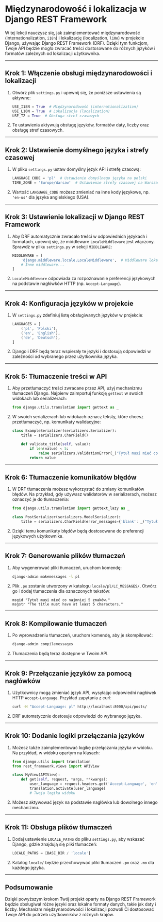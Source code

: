 # Międzynarodowość i lokalizacja w Django REST Framework

W tej lekcji nauczysz się, jak zaimplementować międzynarodowość (internationalization, `i18n`) i lokalizację (localization, `l10n`) w projekcie Django, używając Django REST Framework (DRF). Dzięki tym funkcjom, Twoje API będzie mogło zwracać treści dostosowane do różnych języków i formatów zależnych od lokalizacji użytkownika.

---

## Krok 1: Włączenie obsługi międzynarodowości i lokalizacji

1. Otwórz plik `settings.py` i upewnij się, że poniższe ustawienia są aktywne:

   ```python
   USE_I18N = True  # Międzynarodowość (internationalization)
   USE_L10N = True  # Lokalizacja (localization)
   USE_TZ = True  # Obsługa stref czasowych
   ```

2. Te ustawienia aktywują obsługę języków, formatów daty, liczby oraz obsługę stref czasowych.

---

## Krok 2: Ustawienie domyślnego języka i strefy czasowej

1. W pliku `settings.py` ustaw domyślny język API i strefę czasową:

   ```python
   LANGUAGE_CODE = 'pl'  # Ustawienie domyślnego języka na polski
   TIME_ZONE = 'Europe/Warsaw'  # Ustawienie strefy czasowej na Warszawę
   ```

2. Wartość `LANGUAGE_CODE` możesz zmieniać na inne kody językowe, np. `'en-us'` dla języka angielskiego (USA).

---

## Krok 3: Ustawienie lokalizacji w Django REST Framework

1. Aby DRF automatycznie zwracało treści w odpowiednich językach i formatach, upewnij się, że middleware `LocaleMiddleware` jest włączony. Sprawdź w pliku `settings.py` w sekcji `MIDDLEWARE`:

   ```python
   MIDDLEWARE = [
       'django.middleware.locale.LocaleMiddleware',  # Middleware lokalizacyjny
       # Inne middleware...
   ]
   ```

2. `LocaleMiddleware` odpowiada za rozpoznawanie preferencji językowych na podstawie nagłówków HTTP (np. `Accept-Language`).

---

## Krok 4: Konfiguracja języków w projekcie

1. W `settings.py` zdefiniuj listę obsługiwanych języków w projekcie:

   ```python
   LANGUAGES = [
       ('pl', 'Polski'),
       ('en', 'English'),
       ('de', 'Deutsch'),
   ]
   ```

2. Django i DRF będą teraz wspierały te języki i dostosują odpowiedzi w zależności od wybranego przez użytkownika języka.

---

## Krok 5: Tłumaczenie treści w API

1. Aby przetłumaczyć treści zwracane przez API, użyj mechanizmu tłumaczeń Django. Najpierw zaimportuj funkcję `gettext` w swoich widokach lub serializerach:

   ```python
   from django.utils.translation import gettext as _
   ```

2. W swoich serializerach lub widokach oznacz teksty, które chcesz przetłumaczyć, np. komunikaty walidacyjne:

   ```python
   class ExampleSerializer(serializers.Serializer):
       title = serializers.CharField()

       def validate_title(self, value):
           if len(value) < 5:
               raise serializers.ValidationError(_("Tytuł musi mieć co najmniej 5 znaków."))
           return value
   ```

---

## Krok 6: Tłumaczenie komunikatów błędów

1. W DRF tłumaczenia możesz wykorzystać do zmiany komunikatów błędów. Na przykład, gdy używasz walidatorów w serializerach, możesz oznaczyć je do tłumaczenia:

   ```python
   from django.utils.translation import gettext_lazy as _

   class PostSerializer(serializers.ModelSerializer):
       title = serializers.CharField(error_messages={'blank': _("Tytuł nie może być pusty.")})
   ```

2. Dzięki temu komunikaty błędów będą dostosowane do preferencji językowych użytkownika.

---

## Krok 7: Generowanie plików tłumaczeń

1. Aby wygenerować pliki tłumaczeń, uruchom komendę:

   ```bash
   django-admin makemessages -l pl
   ```

2. Plik `.po` zostanie utworzony w katalogu `locale/pl/LC_MESSAGES/`. Otwórz go i dodaj tłumaczenia dla oznaczonych tekstów:
   ```po
   msgid "Tytuł musi mieć co najmniej 5 znaków."
   msgstr "The title must have at least 5 characters."
   ```

---

## Krok 8: Kompilowanie tłumaczeń

1. Po wprowadzeniu tłumaczeń, uruchom komendę, aby je skompilować:

   ```bash
   django-admin compilemessages
   ```

2. Tłumaczenia będą teraz dostępne w Twoim API.

---

## Krok 9: Przełączanie języków za pomocą nagłówków

1. Użytkownicy mogą zmieniać język API, wysyłając odpowiedni nagłówek HTTP `Accept-Language`. Przykład zapytania z curl:

   ```bash
   curl -H "Accept-Language: pl" http://localhost:8000/api/posts/
   ```

2. DRF automatycznie dostosuje odpowiedzi do wybranego języka.

---

## Krok 10: Dodanie logiki przełączania języków

1. Możesz także zaimplementować logikę przełączania języka w widoku. Na przykład, w widoku opartym na klasach:

   ```python
   from django.utils import translation
   from rest_framework.views import APIView

   class MyView(APIView):
       def get(self, request, *args, **kwargs):
           user_language = request.headers.get('Accept-Language', 'en')
           translation.activate(user_language)
           # Twoja logika widoku
   ```

2. Możesz aktywować język na podstawie nagłówka lub dowolnego innego mechanizmu.

---

## Krok 11: Obsługa plików tłumaczeń

1. Dodaj ustawienie `LOCALE_PATHS` do pliku `settings.py`, aby wskazać Django, gdzie znajdują się pliki tłumaczeń:

   ```python
   LOCALE_PATHS = [BASE_DIR / 'locale']
   ```

2. Katalog `locale/` będzie przechowywać pliki tłumaczeń `.po` oraz `.mo` dla każdego języka.

---

## Podsumowanie

Dzięki powyższym krokom Twój projekt oparty na Django REST Framework będzie obsługiwał różne języki oraz lokalne formaty danych, takie jak daty i liczby. Mechanizm międzynarodowości i lokalizacji pozwoli Ci dostosować Twoje API do potrzeb użytkowników z różnych krajów.
